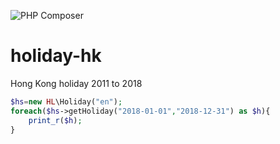 ![PHP Composer](https://github.com/mathsgod/hl-holiday/workflows/PHP%20Composer/badge.svg)

# holiday-hk

Hong Kong holiday 2011 to 2018

```php
$hs=new HL\Holiday("en");
foreach($hs->getHoliday("2018-01-01","2018-12-31") as $h){
    print_r($h);
}
```
  
